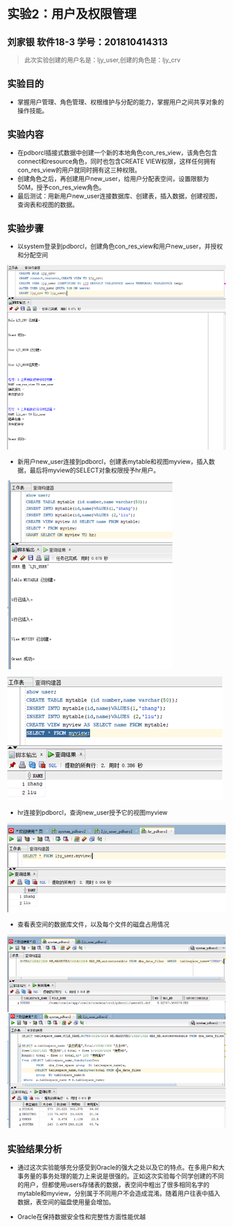 # 实验2：用户及权限管理

## 刘家银 软件18-3 学号：201810414313

> 此次实验创建的用户名是：ljy_user,创建的角色是：ljy_crv

## 实验目的

- 掌握用户管理、角色管理、权根维护与分配的能力，掌握用户之间共享对象的操作技能。


## 实验内容

- 在pdborcl插接式数据中创建一个新的本地角色con_res_view，该角色包含connect和resource角色，同时也包含CREATE VIEW权限，这样任何拥有con_res_view的用户就同时拥有这三种权限。
- 创建角色之后，再创建用户new_user，给用户分配表空间，设置限额为50M，授予con_res_view角色。
- 最后测试：用新用户new_user连接数据库、创建表，插入数据，创建视图，查询表和视图的数据。



## 实验步骤

- 以system登录到pdborcl，创建角色con_res_view和用户new_user，并授权和分配空间

<img src="step1.png" alt="第一步" style="zoom:80%;" />

- 新用户new_user连接到pdborcl，创建表mytable和视图myview，插入数据，最后将myview的SELECT对象权限授予hr用户。

<img src="step_2.png" alt="创建表和视图" style="zoom:80%;" />

![select*from myview](step_2_1.png)

- hr连接到pdborcl，查询new_user授予它的视图myview

<img src="step3_hr.png" alt="hr查询myview" style="zoom:80%;" />

- 查看表空间的数据库文件，以及每个文件的磁盘占用情况

<img src="step3_1.png" alt="表空间数据库文件" style="zoom: 67%;" />

<img src="step3_2.png" alt="每个文件磁盘占用情况" style="zoom: 67%;" />

## 实验结果分析

- 通过这次实验能够充分感受到Oracle的强大之处以及它的特点。在多用户和大事务量的事务处理的能力上来说是很强的。正如这次实验每个同学创建的不同的用户，但都使用users存储表的数据，表空间中粗出了很多相同名字的mytable和myview，分别属于不同用户不会造成混淆。随着用户往表中插入数据，表空间的磁盘使用量会增加。

- Oracle在保持数据安全性和完整性方面性能优越